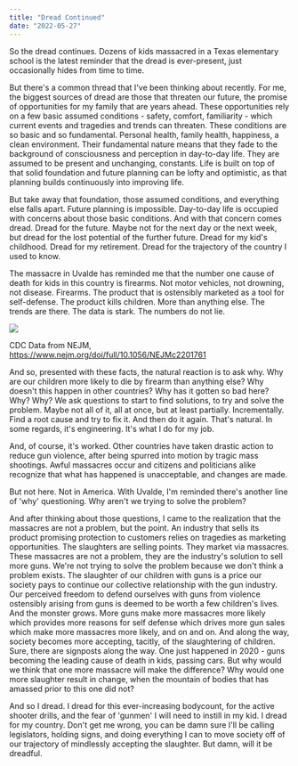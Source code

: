 ```yaml
---
title: "Dread Continued"
date: "2022-05-27"
---
```


So the dread continues. Dozens of kids massacred in a Texas elementary school is the latest reminder that the dread is ever-present, just occasionally hides from time to time.

But there's a common thread that I've been thinking about recently. For me, the biggest sources of dread are those that threaten our future, the promise of opportunities for my family that are years ahead. These opportunities rely on a few basic assumed conditions - safety, comfort, familiarity - which current events and tragedies and trends can threaten. These conditions are so basic and so fundamental. Personal health, family health, happiness, a clean environment. Their fundamental nature means that they fade to the background of consciousness and perception in day-to-day life. They are assumed to be present and unchanging, constants. Life is built on top of that solid foundation and future planning can be lofty and optimistic, as that planning builds continuously into improving life.

But take away that foundation, those assumed conditions, and everything else falls apart. Future planning is impossible. Day-to-day life is occupied with concerns about those basic conditions. And with that concern comes dread. Dread for the future. Maybe not for the next day or the next week, but dread for the lost potential of the further future. Dread for my kid's childhood. Dread for my retirement. Dread for the trajectory of the country I used to know.

The massacre in Uvalde has reminded me that the number one cause of death for kids in this country is firearms. Not motor vehicles, not drowning, not disease. Firearms. The product that is ostensibly marketed as a tool for self-defense. The product kills children. More than anything else. The trends are there. The data is stark. The numbers do not lie.

[![](https://tenaciouslee.files.wordpress.com/2022/05/image.png?w=1024)](https://tenaciouslee.files.wordpress.com/2022/05/image.png)

CDC Data from NEJM, https://www.nejm.org/doi/full/10.1056/NEJMc2201761

And so, presented with these facts, the natural reaction is to ask why. Why are our children more likely to die by firearm than anything else? Why doesn't this happen in other countries? Why has it gotten so bad here? Why? Why? We ask questions to start to find solutions, to try and solve the problem. Maybe not all of it, all at once, but at least partially. Incrementally. Find a root cause and try to fix it. And then do it again. That's natural. In some regards, it's engineering. It's what I do for my job.

And, of course, it's worked. Other countries have taken drastic action to reduce gun violence, after being spurred into motion by tragic mass shootings. Awful massacres occur and citizens and politicians alike recognize that what has happened is unacceptable, and changes are made.

But not here. Not in America. With Uvalde, I'm reminded there's another line of 'why' questioning. Why aren't we trying to solve the problem?

And after thinking about those questions, I came to the realization that the massacres are not a problem, but the point. An industry that sells its product promising protection to customers relies on tragedies as marketing opportunities. The slaughters are selling points. They market via massacres. These massacres are not a problem, they are the industry's solution to sell more guns. We're not trying to solve the problem because we don't think a problem exists. The slaughter of our children with guns is a price our society pays to continue our collective relationship with the gun industry. Our perceived freedom to defend ourselves with guns from violence ostensibly arising from guns is deemed to be worth a few children's lives. And the monster grows. More guns make more massacres more likely which provides more reasons for self defense which drives more gun sales which make more massacres more likely, and on and on. And along the way, society becomes more accepting, tacitly, of the slaughtering of children. Sure, there are signposts along the way. One just happened in 2020 - guns becoming the leading cause of death in kids, passing cars. But why would we think that one more massacre will make the difference? Why would one more slaughter result in change, when the mountain of bodies that has amassed prior to this one did not?

And so I dread. I dread for this ever-increasing bodycount, for the active shooter drills, and the fear of 'gunmen' I will need to instill in my kid. I dread for my country. Don't get me wrong, you can be damn sure I'll be calling legislators, holding signs, and doing everything I can to move society off of our trajectory of mindlessly accepting the slaughter. But damn, will it be dreadful.
